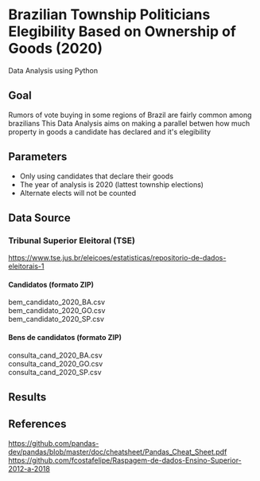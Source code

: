 # Brazilian Township Politicians Elegibility Based on Ownership of Goods (2020)
Data Analysis using Python
## Goal
Rumors of vote buying in some regions of Brazil are fairly common among brazilians
This Data Analysis aims on making a parallel betwen how much property in goods a candidate has declared and it's elegibility

## Parameters
   - Only using candidates that declare their goods
   - The year of analysis is 2020 (lattest township elections)
   - Alternate elects will not be counted
   
## Data Source
### Tribunal Superior Eleitoral (TSE)
https://www.tse.jus.br/eleicoes/estatisticas/repositorio-de-dados-eleitorais-1 
#### Candidatos (formato ZIP)
bem_candidato_2020_BA.csv </br>
bem_candidato_2020_GO.csv </br>
bem_candidato_2020_SP.csv </br>
#### Bens de candidatos (formato ZIP)
consulta_cand_2020_BA.csv </br>
consulta_cand_2020_GO.csv </br>
consulta_cand_2020_SP.csv </br>

## Results

## References
https://github.com/pandas-dev/pandas/blob/master/doc/cheatsheet/Pandas_Cheat_Sheet.pdf </br>
https://github.com/fcostafelipe/Raspagem-de-dados-Ensino-Superior-2012-a-2018
